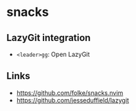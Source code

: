 # snacks

## LazyGit integration

- `<leader>gg`: Open LazyGit

## Links

- https://github.com/folke/snacks.nvim
- https://github.com/jesseduffield/lazygit
